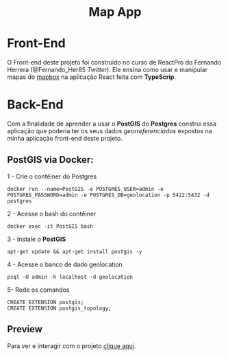 <h1 align="center">Map App</h1>

# Front-End

O Front-end deste projeto foi construido no curso de ReactPro do Fernando Herrera (@Fernando_Her85 *Twitter*). Ele ensina como usar e manipular mapas do [mapbox](https://www.mapbox.com/) na aplicação React feita com **TypeScrip**. 

# Back-End

Com a finalidade de aprender a usar o **PostGIS** do **Postgres** construi essa aplicação que poderia ter os seus dados *georreferenciados* expostos na minha aplicação front-end deste projeto.

## PostGIS via Docker:

1 - Crie o contêiner do Postgres
```
docker run --name=PostGIS -e POSTGRES_USER=admin -e POSTGRES_PASSWORD=admin -e POSTGRES_DB=geolocation -p 5422:5432 -d postgres          
```
2 - Acesse o bash do contêiner
```
docker exec -it PostGIS bash
```
3 - Instale o **PostGIS**
```
apt-get update && apt-get install postgis -y
```
4 - Acesse o banco de dado geolocation
```
psql -U admin -h localhost -d geolocation
```
5- Rode os comandos
```
CREATE EXTENSION postgis;
CREATE EXTENSION postgis_topology;

```

## Preview 

Para ver e interagir com o projeto [clique aqui](https://react-map-alisson.netlify.app/).

